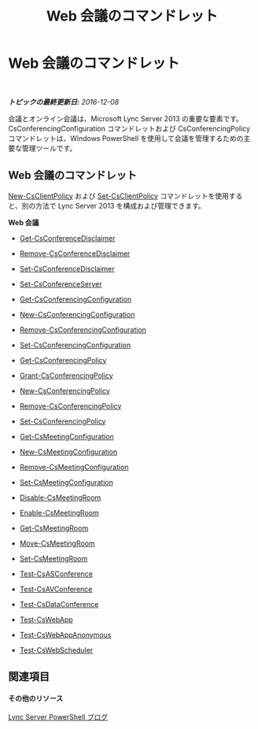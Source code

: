 ﻿---
title: Web 会議のコマンドレット
TOCTitle: Web 会議のコマンドレット
ms:assetid: dac4d934-1500-4799-be4d-82809d4e7eb3
ms:mtpsurl: https://technet.microsoft.com/ja-jp/library/Gg415675(v=OCS.15)
ms:contentKeyID: 48273741
ms.date: 12/10/2016
mtps_version: v=OCS.15
ms.translationtype: HT
---

# Web 会議のコマンドレット

 

_**トピックの最終更新日:** 2016-12-08_

会議とオンライン会議は、Microsoft Lync Server 2013 の重要な要素です。CsConferencingConfiguration コマンドレットおよび CsConferencingPolicy コマンドレットは、Windows PowerShell を使用して会議を管理するための主要な管理ツールです。

## Web 会議のコマンドレット

[New-CsClientPolicy](new-csclientpolicy.md) および [Set-CsClientPolicy](set-csclientpolicy.md) コマンドレットを使用すると、別の方法で Lync Server 2013 を構成および管理できます。

**Web 会議**

  -   
    [Get-CsConferenceDisclaimer](get-csconferencedisclaimer.md)

  -   
    [Remove-CsConferenceDisclaimer](remove-csconferencedisclaimer.md)

  -   
    [Set-CsConferenceDisclaimer](set-csconferencedisclaimer.md)

  -   
    [Set-CsConferenceServer](set-csconferenceserver.md)

  -   
    [Get-CsConferencingConfiguration](get-csconferencingconfiguration.md)

  -   
    [New-CsConferencingConfiguration](new-csconferencingconfiguration.md)

  -   
    [Remove-CsConferencingConfiguration](remove-csconferencingconfiguration.md)

  -   
    [Set-CsConferencingConfiguration](set-csconferencingconfiguration.md)

  -   
    [Get-CsConferencingPolicy](get-csconferencingpolicy.md)

  -   
    [Grant-CsConferencingPolicy](grant-csconferencingpolicy.md)

  -   
    [New-CsConferencingPolicy](new-csconferencingpolicy.md)

  -   
    [Remove-CsConferencingPolicy](remove-csconferencingpolicy.md)

  -   
    [Set-CsConferencingPolicy](set-csconferencingpolicy.md)

  -   
    [Get-CsMeetingConfiguration](get-csmeetingconfiguration.md)

  -   
    [New-CsMeetingConfiguration](new-csmeetingconfiguration.md)

  -   
    [Remove-CsMeetingConfiguration](remove-csmeetingconfiguration.md)

  -   
    [Set-CsMeetingConfiguration](set-csmeetingconfiguration.md)

  - [Disable-CsMeetingRoom](disable-csmeetingroom.md)

  - [Enable-CsMeetingRoom](enable-csmeetingroom.md)

  - [Get-CsMeetingRoom](get-csmeetingroom.md)

  - [Move-CsMeetingRoom](move-csmeetingroom.md)

  - [Set-CsMeetingRoom](set-csmeetingroom.md)

  -   
    [Test-CsASConference](test-csasconference.md)

  -   
    [Test-CsAVConference](test-csavconference.md)

  -   
    [Test-CsDataConference](test-csdataconference.md)

  -   
    [Test-CsWebApp](test-cswebapp.md)

  -   
    [Test-CsWebAppAnonymous](test-cswebappanonymous.md)

  -   
    [Test-CsWebScheduler](test-cswebscheduler.md)

## 関連項目

#### その他のリソース

[Lync Server PowerShell ブログ](http://go.microsoft.com/fwlink/?linkid=203150%26clcid=0x411)

